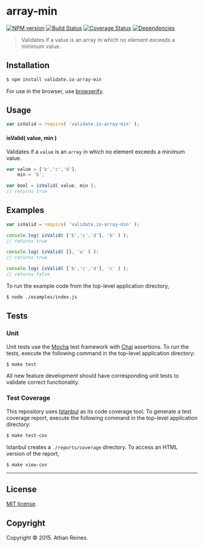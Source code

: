 array-min
===
[![NPM version][npm-image]][npm-url] [![Build Status][travis-image]][travis-url] [![Coverage Status][coveralls-image]][coveralls-url] [![Dependencies][dependencies-image]][dependencies-url]

> Validates if a value is an array in which no element exceeds a minimum value.


## Installation

``` bash
$ npm install validate.io-array-min
```

For use in the browser, use [browserify](https://github.com/substack/node-browserify).


## Usage

``` javascript
var isValid = require( 'validate.io-array-min' );
```

#### isValid( value, min )

Validates if a `value` is an `array` in which no element exceeds a minimum value.

``` javascript 
var value = ['b','c','d'],
	min = 'b';

var bool = isValid( value, min );
// returns true
```


## Examples

``` javascript
var isValid = require( 'validate.io-array-min' );

console.log( isValid( ['b','c','d'], 'b' ) );
// returns true

console.log( isValid( [], 'a' ) );
// returns true

console.log( isValid( ['b','c','d'], 'c' ) );
// returns false
```

To run the example code from the top-level application directory,

``` bash
$ node ./examples/index.js
```


## Tests

### Unit

Unit tests use the [Mocha](http://mochajs.org) test framework with [Chai](http://chaijs.com) assertions. To run the tests, execute the following command in the top-level application directory:

``` bash
$ make test
```

All new feature development should have corresponding unit tests to validate correct functionality.


### Test Coverage

This repository uses [Istanbul](https://github.com/gotwarlost/istanbul) as its code coverage tool. To generate a test coverage report, execute the following command in the top-level application directory:

``` bash
$ make test-cov
```

Istanbul creates a `./reports/coverage` directory. To access an HTML version of the report,

``` bash
$ make view-cov
```


---
## License

[MIT license](http://opensource.org/licenses/MIT). 


## Copyright

Copyright &copy; 2015. Athan Reines.


[npm-image]: http://img.shields.io/npm/v/validate.io-array-min.svg
[npm-url]: https://npmjs.org/package/validate.io-array-min

[travis-image]: http://img.shields.io/travis/validate-io/array-min/master.svg
[travis-url]: https://travis-ci.org/validate-io/array-min

[coveralls-image]: https://img.shields.io/coveralls/validate-io/array-min/master.svg
[coveralls-url]: https://coveralls.io/r/validate-io/array-min?branch=master

[dependencies-image]: http://img.shields.io/david/validate-io/array-min.svg
[dependencies-url]: https://david-dm.org/validate-io/array-min

[dev-dependencies-image]: http://img.shields.io/david/dev/validate-io/array-min.svg
[dev-dependencies-url]: https://david-dm.org/dev/validate-io/array-min

[github-issues-image]: http://img.shields.io/github/issues/validate-io/array-min.svg
[github-issues-url]: https://github.com/validate-io/array-min/issues
